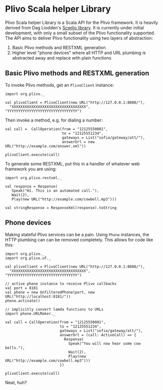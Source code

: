 # Plivo Scala helper Library

Plivo Scala helper Library is a Scala API for the Plivo framework. It is
heavily derived from Dag Liodden's [Scwilio
library](https://github.com/daggerrz/Scwilio). It is currently under initial
development, with only a small subset of the Plivo functionality supported. The
API aims to deliver Plivo functionality using two layers of abstraction:

1. Basic Plivo methods and RESTXML generation
2. Higher level "phone devices" where all HTTP and URL plumbing is abstracted
away and replace with plain functions

## Basic Plivo methods and RESTXML generation

To invoke Plivo methods, get an `PlivoClient` instance:

    import org.plivo._

    val plivoClient = PlivoClient(new URL("http://127.0.0.1:8088/"),
      "XXXXXXXXXXXXXXXXXXXXXXXXXXXXXXXXXX", "YYYYYYYYYYYYYYYYYYYYYYYYYYYYYYYY")

Then invoke a method, e.g. for dialing a number:

    val call =  CallOperation(from = "12125550001",
                              to = "12125551234",
                              gateways = List("sofia/gateway/att/"),
                              answerUrl = new URL("http://example.com/answer.xml"))

    plivoClient.execute(call)

To generate some RESTXML, put this in a handler of whatever web framework you
are using:

    import org.plivo.restxml._

    val response = Response(
       Speak("Hi. This is an automated call."),
       Wait(2),
       Play(new URL("http://example.com/cowbell.mp3")))

    val stringResponse = ResponseXml(response).toString

## Phone devices

Making stateful Plivo services can be a pain. Using `Phone` instances, the HTTP
plumbing can can be removed completely. This allows for code like this:

    import org.plivo._
    import org.plivo.uf._

    val plivoClient = PlivoClient(new URL("http://127.0.0.1:8088/"),
      "XXXXXXXXXXXXXXXXXXXXXXXXXXXXXXXXXX", "YYYYYYYYYYYYYYYYYYYYYYYYYYYYYYYY")

    // active phone instance to receive Plivo callbacks
    val port = 8181
    val phone = new UnfilteredPhone(port, new URL("http://localhost:8181/"))
    phone.activate()

    // implicitly convert lamda functions to URLs
    import phone.URLMaker._

    val call = CallOperation(from = "12125550001",
                             to = "12125551234",
                             gateways = List("sofia/gateway/att/"),
                             answerUrl = (call: ActiveCall) => {
                               Response(
                                 Speak("You will now hear some cow bells."),
                                 Wait(2),
                                 Play(new URL("http://example.com/cowbell.mp3")))
                             })

    plivoClient.execute(call)

Neat, huh?
